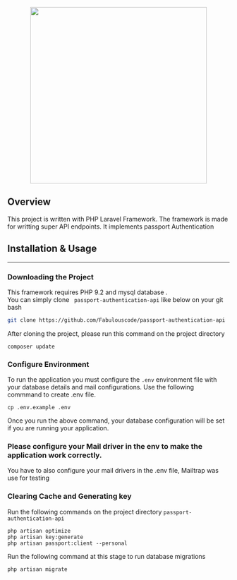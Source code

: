 <p align="center"><a href="https://laravel.com" target="_blank"><img src="https://raw.githubusercontent.com/laravel/art/master/logo-lockup/5%20SVG/2%20CMYK/1%20Full%20Color/laravel-logolockup-cmyk-red.svg" width="400"></a></p>

## Overview 

This project is written with PHP Laravel Framework. The framework is made for writting super API endpoints. It implements passport Authentication
## Installation & Usage
<hr/>

### Downloading the Project


This framework requires PHP 9.2 and mysql database
.  
You can simply clone  `` passport-authentication-api`` like below on your git bash

```bash
git clone https://github.com/Fabulouscode/passport-authentication-api
```
After cloning the project, please run this command on the project directory
```
composer update
```
### Configure Environment
To run the application you must configure the ```.env``` environment file with your database details and mail configurations. Use the following commmand to create .env file. 
```
cp .env.example .env

```
Once you run the above command, your database configuration will be set if you are running your application.

### Please configure your Mail driver in the env to make the application work correctly.
You have to also configure your mail drivers in the .env file, Mailtrap was use for testing

### Clearing Cache and Generating key
Run the following commands on the project directory ```passport-authentication-api```
```
php artisan optimize
php artisan key:generate
php artisan passport:client --personal
```
Run the following command at this stage to run database migrations
```
php artisan migrate
```